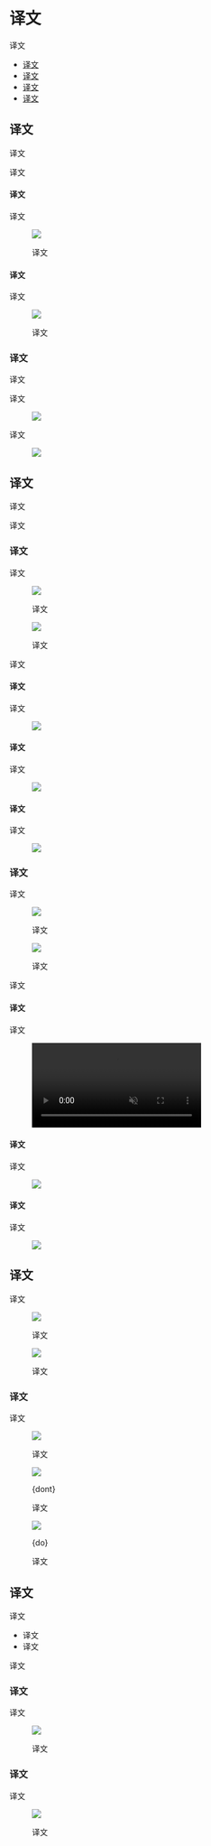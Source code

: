 <div class="article__intro">

[en]: <> (Color usage)
# 译文

[en]: <> (Color helps express hierarchy, establish brand presence, give meaning, and indicate element states.)
译文

<nav>

[en]: <> (Hierarchy)
[en]: <> (Brand)
[en]: <> (Meaning)
[en]: <> (State)
* [译文](#hierarchy)
* [译文](#brand)
* [译文](#meaning)
* [译文](#state)

</nav></div><div class="article__body">

[en]: <> (Hierarchy)
<h2 id="hierarchy">译文</h2>

[en]: <> (In Material Design, color draws attention to specific elements on-screen. When an element’s color contrasts with its surroundings, that element stands out, so users can tell it’s important. Because color themes vary – from bold and bright, to monochromatic or muted – there are different ways to indicate which elements have greater importance.)
译文

[en]: <> (For example, black icons stand out when they are placed against a white background. Multicolored cards draw attention to themselves when placed next to monochromatic colors.)
译文

<div class="mdui-row-sm-2"><div class="mdui-col">

[en]: <> (Surface contrast)
#### 译文

[en]: <> (To bring attention to important events, use stronger color contrasts between elements.)
译文

</div><div class="mdui-col"><figure>

![]({assets_path}/color/color-usage/color-hierarchybrand-hierarchy-surfacecontrast-crane.png)

<figcaption>

[en]: <> (The purple background has a high contrast with the white surface, bringing emphasis to the list item choices – the main point of this travel app.)
译文

</figcaption></figure></div></div><div class="mdui-row-sm-2"><div class="mdui-col">

[en]: <> (Color and shape)
#### 译文

[en]: <> (Visual emphasis is given to an element that changes both color and shape at the same time. Use this kind of emphasis to indicate something has been selected or requires immediate attention.)
译文

</div><div class="mdui-col"><figure>

![]({assets_path}/color/color-usage/color-hierarchybrand-hierarchy-colorshape-owl.png)

<figcaption>

[en]: <> (The chips with curved, pink left corners indicate they have been selected by the user.)
译文

</figcaption></figure></div></div>

[en]: <> (Limiting color)
### 译文

<div class="mdui-row-sm-2"><div class="mdui-col">

[en]: <> (By limiting the use of color in your app, the areas that do receive color gain more attention, such as text, images, and individual elements like buttons.)
译文

[en]: <> (Because the content of this product is multicolored, a black floating action button contrasts greatly with the bright colors, making it more visible.)
译文

</div><div class="mdui-col"><figure>

![]({assets_path}/color/color-usage/color-hierarchybrand-hierarchy-limitingcolor-posivibes.png)

</figure></div></div><div class="mdui-row-sm-2"><div class="mdui-col">

[en]: <> (A grayscale color palette is best for allowing photography and text to stand out.)
译文

</div><div class="mdui-col"><figure>

![]({assets_path}/color/color-usage/color-hierarchybrand-hierarchy-limitingcolor-fortnightly.png)

</figure></div></div>

[en]: <> (Brand)
<h2 id="brand">译文</h2>

[en]: <> (Your brand can use color to emphasize its presence. Brand colors can be used in key moments, in ways that associate those colors with specific actions and information. )
译文

[en]: <> (Brand color application can be bold and brash, subtle and sophisticated, or anywhere in between. Your brand’s personal approach to color should be reflected in your app.)
译文

[en]: <> (Bold use of color)
### 译文

[en]: <> (Brands that wish to convey a sense of energy and excitement often use color in bold ways. Their apps should reflect that same approach, while preserving content legibility and overall usability.)
译文

<div class="mdui-row-sm-2"><div class="mdui-col"><figure>

![]({assets_path}/color/color-usage/color-hierarchybrand-brand-boldcolor-owl.png)

<figcaption>

[en]: <> (This educational app uses bold, saturated brand colors \(yellow, blue, magenta\) in a vibrant way that matches the spirit of the brand.)
译文

</figcaption></figure></div><div class="mdui-col"><figure>

![]({assets_path}/color/color-usage/color-hierarchybrand-brand-boldcolor-basil.png)

<figcaption>

[en]: <> (This cooking app’s bold approach to color and typography infuses energy and excitement while remaining legible and usable.)
译文

</figcaption></figure></div></div>

[en]: <> (Even brands with more subtle color approaches can use color in bold, celebratory ways.)
译文

<div class="mdui-row-sm-2"><div class="mdui-col">

[en]: <> (Launch screens)
#### 译文

[en]: <> (Launch screens can be celebratory moments that use color in bold ways.)
译文

</div><div class="mdui-col"><figure>

![]({assets_path}/color/color-usage/color-hierarchybrand-brand-boldcolor-launchscreen-rally.png)

</figure></div></div><div class="mdui-row-sm-2"><div class="mdui-col">

[en]: <> (Onboarding)
#### 译文

[en]: <> (Color used during onboarding can connect content to branding.)
译文

</div><div class="mdui-col"><figure>

![]({assets_path}/color/color-usage/color-hierarchybrand-brand-boldcolor-onboarding-baseline.png)

</figure></div></div><div class="mdui-row-sm-2"><div class="mdui-col">

[en]: <> (Feature discovery)
#### 译文

[en]: <> (New features can be highlighted to ensure the user sees them by using color to guide user focus.)
译文

</div><div class="mdui-col"><figure>

![]({assets_path}/color/color-usage/useredu-er-featuredisc-design-01.png)

</figure></div></div>

[en]: <> (Subtle use of color)
### 译文

[en]: <> (Brands can use color in subtle ways, whether that means conveying sophistication, emphasizing content, or suiting content in some other way. When using color with subtlety, ensure that interactive areas and state changes remain identifiable and easily seen.)
译文

<div class="mdui-row-sm-2"><div class="mdui-col"><figure>

![]({assets_path}/color/color-usage/color-hierarchybrand-brand-subtlecolor-rally.png)

<figcaption>

[en]: <> (This financial app uses small amounts of color to display information, such as data in graphs. Using color in this way connects information to brand colors.)
译文

</figcaption></figure></div><div class="mdui-col"><figure>

![]({assets_path}/color/color-usage/color-hierarchybrand-brand-subtlecolor-fortnightly.png)

<figcaption>

[en]: <> (This news app uses its secondary color \(purple\) sparingly. By doing so, it stands out in the places it is used. Using color in this way makes content the most important element on the page.)
译文

</figcaption></figure></div></div>

[en]: <> (Brand presence can be maintained subtly by incorporating brand colors into moments like loading a placeholder UI, showing progress indicators, or expressing state changes.)
译文

<div class="mdui-row-sm-2"><div class="mdui-col">

[en]: <> (Placeholder UI)
#### 译文

[en]: <> (A placeholder UI is displayed while screen content loads. Including a brand color here assures users that they are still in the app as it loads.)
译文

</div><div class="mdui-col">

<figure><video loop muted preload="metadata" class="mdui-video-fluid">
<source data-src="{assets_path}/color/color-usage/color-hierarchybrand-brand-subtlecolor-placeholder-baseline-1a.mp4" src="{assets_path}/color/color-usage/color-hierarchybrand-brand-subtlecolor-placeholder-baseline-1a.mp4" type="video/mp4">
</video></figure>

</div></div><div class="mdui-row-sm-2"><div class="mdui-col">

[en]: <> (Progress indicators)
#### 译文

[en]: <> (Progress indicators are a subtle but powerful place to incorporate brand color, as they tie the function of the app to the brand.)
译文

</div><div class="mdui-col"><figure>

![]({assets_path}/color/color-usage/color-hierarchybrand-brand-subtlecolor-progress-baseline.png)

</figure></div></div><div class="mdui-row-sm-2"><div class="mdui-col">

[en]: <> (State changes)
#### 译文

[en]: <> (State changes can subtly reinforce brand presence.)
译文

</div><div class="mdui-col"><figure>

![]({assets_path}/color/color-usage/color-hierarchybrand-brand-subtlecolor-state.png)

</figure></div></div>

[en]: <> (Meaning)
<h2 id="meaning">译文</h2>

[en]: <> (Color can communicate the meaning of different UI elements. For example, a weather app may display colors indicating current weather conditions, and a navigation app may display color showing traffic conditions, with roads colored red or green)
译文

<div class="mdui-row-sm-2"><div class="mdui-col"><figure>

![]({assets_path}/color/color-usage/color-hierarchybrand-meaning-baseline-weather.png)

<figcaption>

[en]: <> (This weather app pairs color with weather conditions.)
译文

</figcaption></figure></div><div class="mdui-col"><figure>

![]({assets_path}/color/color-usage/color-hierarchybrand-meaning-baseline-maps.png)

<figcaption>

[en]: <> (A navigation app uses color to signal traffic conditions.)
译文

</figcaption></figure></div></div>

[en]: <> (Consistency and context)
### 译文

<div class="mdui-row-sm-2"><div class="mdui-col">

[en]: <> (Color should be used consistently in a product, so that certain colors always mean the same thing, even if the context changes. Attention should also be given to colors with local or cultural significance. For example, alerts may typically be colored red in some cultures, but not in others.)
译文

</div><div class="mdui-col"><figure>

![]({assets_path}/color/color-usage/color-hierarchybrand-meaning-consistencycontext-crane.png)

<figcaption>

[en]: <> (Date selection is shown in red against a purple background, associating the brand’s primary color \(red\) with choosing travel dates.)
译文

</figcaption></figure></div></div><div class="mdui-row-sm-2"><div class="mdui-col"><figure>

![]({assets_path}/color/color-usage/color-hierarchybrand-meaning-consistencycontext-dont-crane.png)

<figcaption>

{dont}

[en]: <> (Since red is a brand color, don’t also use it to convey an error state.)
译文

</figcaption></figure></div><div class="mdui-col"><figure>

![]({assets_path}/color/color-usage/color-hierarchybrand-meaning-consistencycontext-do-crane.png)

<figcaption>

{do}

[en]: <> (Choose alternative alert colors that don’t use brand coloring.)
译文

</figcaption></figure></div></div>

[en]: <> (State)
<h2 id="state">译文</h2>

[en]: <> (Color can provide information about the state of an app, its components, and elements. This includes:)
译文

[en]: <> (*Current state* of an element or component, such as whether a button is enabled or disabled)
[en]: <> (*Changes in state* to an app, component, or element)
* 译文
* 译文

[en]: <> (Color should be noticeable when indicating state changes, as subtle differences in color may be missed. It’s best to indicate a change of state in more than one way, such as by displaying an icon or moving the location of an element.)
译文

[en]: <> (Indicating interaction)
### 译文

<div class="mdui-row-sm-2"><div class="mdui-col">

[en]: <> (To emphasize a specific interaction, use strong color contrasts on content that a user has interacted with, relative to content a user hasn’t.)
译文

</div><div class="mdui-col"><figure>

![]({assets_path}/color/color-usage/color-hierarchybrand-state-interaction-fortnightly.png)

<figcaption>

[en]: <> (This image has a color treatment that indicates the user is interacting with it.)
译文

</figcaption></figure></div></div>

[en]: <> (Indicating selection)
### 译文

<div class="mdui-row-sm-2"><div class="mdui-col">

[en]: <> (To emphasize selected elements, use strong color contrasts on those elements.)
译文

</div><div class="mdui-col"><figure>

![]({assets_path}/color/color-usage/color-hierarchybrand-state-selection-reply.png)

<figcaption>

[en]: <> (The emails in this list use brand colors to indicate those which are selected, using a colored corner shape.)
译文

</figcaption></figure></div></div></div>
